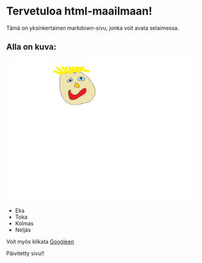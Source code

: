# Tervetuloa html-maailmaan!

Tämä on yksinkertainen markdown-sivu, jonka voit avata selaimessa.

## Alla on kuva:

![Kuva esimerkki](kuva.png)


- Eka
- Toka
- Kolmas
- Neljäs

Voit myös klikata [Googleen](https://www.google.fi)

Päivitetty sivu!!
